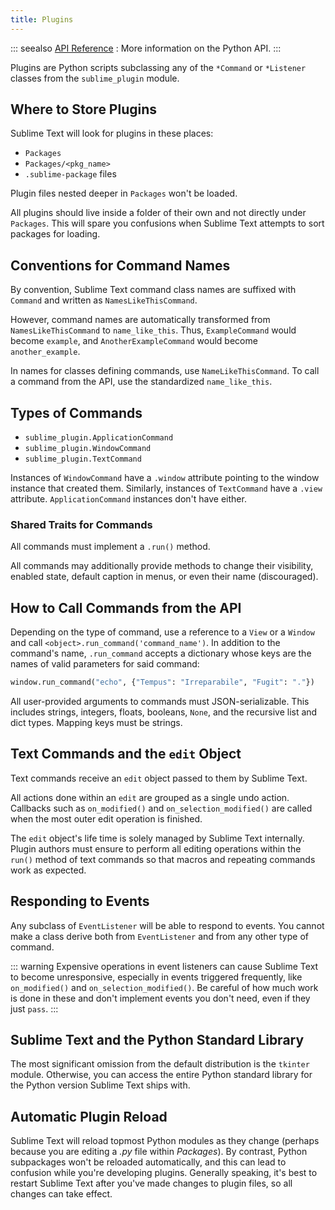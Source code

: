 ```yaml
---
title: Plugins
---
```


<!-- TODO merge into guide section -->

::: seealso
[API Reference](../reference/python_api.md)
: More information on the Python API.
:::


Plugins are Python scripts
subclassing any of the `*Command` or `*Listener` classes
from the `sublime_plugin` module.


## Where to Store Plugins

Sublime Text will look for plugins in these places:

* `Packages`
* `Packages/<pkg_name>`
* `.sublime-package` files

Plugin files nested deeper in `Packages` won't be loaded.

All plugins should live inside a folder of their own and not directly
under `Packages`. This will spare you confusions when Sublime Text attempts
to sort packages for loading.


## Conventions for Command Names

By convention, Sublime Text command class names are suffixed with `Command`
and written as `NamesLikeThisCommand`.

However, command names are automatically transformed from `NamesLikeThisCommand`
to `name_like_this`. Thus, `ExampleCommand` would become `example`,
and `AnotherExampleCommand` would become `another_example`.

In names for classes defining commands, use `NameLikeThisCommand`. To call a
command from the API, use the standardized `name_like_this`.


## Types of Commands

* `sublime_plugin.ApplicationCommand`
* `sublime_plugin.WindowCommand`
* `sublime_plugin.TextCommand`

Instances of `WindowCommand` have a `.window` attribute pointing to the
window instance that created them. Similarly, instances of `TextCommand`
have a `.view` attribute.
`ApplicationCommand` instances don't have either.

### Shared Traits for Commands

All commands must implement a `.run()` method.

All commands may additionally provide methods to change their
visibility,
enabled state,
default caption in menus,
or even their name (discouraged).

<!-- TODO want_event -->

## How to Call Commands from the API

Depending on the type of command, use a reference to a `View` or a `Window`
and call `<object>.run_command('command_name')`. In addition to the command's
name, `.run_command` accepts a dictionary whose keys are the names of valid
parameters for said command:

```python
window.run_command("echo", {"Tempus": "Irreparabile", "Fugit": "."})
```

All user-provided arguments to commands must JSON-serializable.
This includes strings, integers, floats, booleans, `None`,
and the recursive list and dict types.
Mapping keys must be strings.


## Text Commands and the `edit` Object

Text commands receive an `edit` object passed to them by Sublime Text.

All actions done within an `edit` are grouped as a single undo action.
Callbacks such as `on_modified()` and `on_selection_modified()` are called
when the most outer edit operation is finished.

The `edit` object's life time is solely managed by Sublime Text internally.
Plugin authors must ensure 
to perform all editing operations 
within the `run()` method of text commands 
so that macros and repeating commands work as expected.


## Responding to Events

Any subclass of `EventListener` will be able to respond to events. You cannot
make a class derive both from `EventListener` and from any other type of
command.

::: warning
Expensive operations in event listeners can cause Sublime Text to become
unresponsive, especially in events triggered frequently, like
`on_modified()` and `on_selection_modified()`. Be careful of how much
work is done in these and don't implement events you don't need, even if
they just `pass`.
:::


## Sublime Text and the Python Standard Library

The most significant omission from the default distribution
is the `tkinter` module.
Otherwise, you can access the entire Python standard library
for the Python version Sublime Text ships with.


## Automatic Plugin Reload

Sublime Text will reload topmost Python modules as they change (perhaps
because you are editing a *.py* file within *Packages*). By contrast, Python
subpackages won't be reloaded automatically, and this can lead to confusion
while you're developing plugins. Generally speaking, it's best to restart
Sublime Text after you've made changes to plugin files, so all changes can take
effect.
